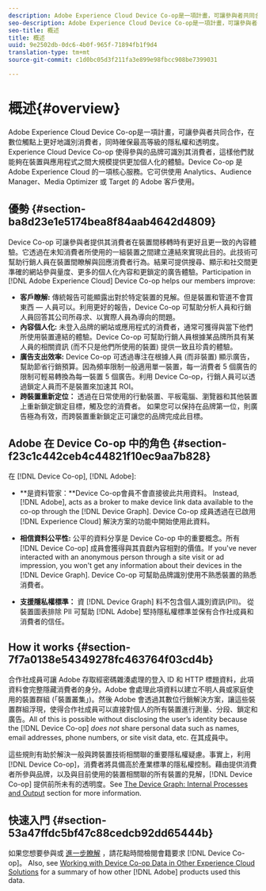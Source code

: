 ```yaml
---
description: Adobe Experience Cloud Device Co-op是一項計畫，可讓參與者共同合作，在數位觸點上更好地識別消費者，同時確保最高等級的隱私權和透明度。 Experience Cloud Device Co-op 使得參與的品牌可識別其消費者，這樣他們就能夠在裝置與應用程式之間大規模提供更加個人化的體驗。Device Co-op 是 Adobe Experience Cloud 的一項核心服務。它可供使用 Analytics、Audience Manager、Media Optimizer 或 Target 的 Adobe 客戶使用。
seo-description: Adobe Experience Cloud Device Co-op是一項計畫，可讓參與者共同合作，在數位觸點上更好地識別消費者，同時確保最高等級的隱私權和透明度。 Experience Cloud Device Co-op 使得參與的品牌可識別其消費者，這樣他們就能夠在裝置與應用程式之間大規模提供更加個人化的體驗。Device Co-op 是 Adobe Experience Cloud 的一項核心服務。它可供使用 Analytics、Audience Manager、Media Optimizer 或 Target 的 Adobe 客戶使用。
seo-title: 概述
title: 概述
uuid: 9e2502db-0dc6-4b0f-965f-71894fb1f9d4
translation-type: tm+mt
source-git-commit: c1d0bc05d3f211fa3e899e98fbcc908be7399031

---
```



# 概述{#overview}

Adobe Experience Cloud Device Co-op是一項計畫，可讓參與者共同合作，在數位觸點上更好地識別消費者，同時確保最高等級的隱私權和透明度。 Experience Cloud Device Co-op 使得參與的品牌可識別其消費者，這樣他們就能夠在裝置與應用程式之間大規模提供更加個人化的體驗。Device Co-op 是 Adobe Experience Cloud 的一項核心服務。它可供使用 Analytics、Audience Manager、Media Optimizer 或 Target 的 Adobe 客戶使用。

## 優勢 {#section-ba8d23e1e5174bea8f84aab4642d4809}

Device Co-op 可讓參與者提供其消費者在裝置間移轉時有更好且更一致的內容體驗。它透過在未知消費者所使用的一組裝置之間建立連結來實現此目的。此技術可幫助行銷人員在裝置間瞭解與回應消費者行為。結果可提供搜尋、顯示和社交間更準確的網站參與量度、更多的個人化內容和更鎖定的廣告體驗。Participation in [!DNL Adobe Experience Cloud] Device Co-op helps our members improve:

* **客戶瞭解:** 傳統報告可能顯露出對於特定裝置的見解。但是裝置和管道不會買東西 — 人員可以。利用更好的報告，Device Co-op 可幫助分析人員和行銷人員回答其公司所尋求、以實際人員為導向的問題。
* **內容個人化:** 未登入品牌的網站或應用程式的消費者，通常可獲得與當下他們所使用裝置連結的體驗。Device Co-op 可幫助行銷人員根據某品牌所具有某人員的相關資訊 (而不只是他們所使用的裝置) 提供一致且珍貴的體驗。
* **廣告支出效率:** Device Co-op 可透過專注在根據人員 (而非裝置) 顯示廣告，幫助節省行銷預算。因為頻率限制一般適用單一裝置，每一消費者 5 個廣告的限制可輕易轉換為每一裝置 5 個廣告。利用 Device Co-op，行銷人員可以透過鎖定人員而不是裝置來加速其 ROI。
* **跨裝置重新定位：** 透過在日常使用的行動裝置、平板電腦、瀏覽器和其他裝置上重新鎖定鎖定目標，觸及您的消費者。 如果您可以保持在品牌第一位，則廣告極為有效，而跨裝置重新鎖定正可讓您的品牌完成此目標。

<!--
we may not want to share info in this with customers who have not signed. Also, removed directory from S3.
<p>Download our white-paper, <a href="https://marketing-stage.adobe.com/resources/help/en_US/mcdc/downloads/what_to_expect.pdf" format="https" scope="external"> What to Expect from the Device Co-op</a> for more information. </p>
-->

## Adobe 在 Device Co-op 中的角色 {#section-f23c1c442ceb4c44821f10ec9aa7b828}

在 [!DNL Device Co-op], [!DNL Adobe]:

* **是資料管家：**Device Co-op會員不會直接彼此共用資料。 Instead, [!DNL Adobe], acts as a broker to make device link data available to the co-op through the [!DNL Device Graph]. Device Co-op 成員透過在已啟用 [!DNL Experience Cloud] 解決方案的功能中開始使用此資料。

* **相信資料公平性:** 公平的資料分享是 Device Co-op 中的重要概念。所有 [!DNL Device Co-op] 成員會獲得與其貢獻內容相對的價值。If you&#39;ve never interacted with an anonymous person through a site visit or ad impression, you won&#39;t get any information about their devices in the [!DNL Device Graph]. Device Co-op 可幫助品牌識別使用不熟悉裝置的熟悉消費者。

* **支援隱私權標準：** 資 [!DNL Device Graph] 料不包含個人識別資訊(PII)。 從裝置圖表排除 PII 可幫助 [!DNL Adobe] 堅持隱私權標準並保有合作社成員和消費者的信任。

## How it works {#section-7f7a0138e54349278fc463764f03cd4b}

合作社成員可讓 Adobe 存取經密碼雜湊處理的登入 ID 和 HTTP 標題資料，此項資料會完整隱藏消費者的身分。Adobe 會處理此項資料以建立不明人員或家庭使用的裝置群組 (「裝置叢集」)。然後 Adobe 會透過其數位行銷解決方案，讓這些裝置群組浮現，使得合作社成員可以直接對個人的所有裝置進行測量、分段、鎖定和廣告。All of this is possible without disclosing the user’s identity because the [!DNL Device Co-op] *does not* share personal data such as names, email addresses, phone numbers, or site visit data, etc. 在其成員中。

這些規則有助於解決一般與跨裝置技術相關聯的重要隱私權疑慮。事實上，利用 [!DNL Device Co-op]，消費者將具備高於產業標準的隱私權控制。藉由提供消費者所參與品牌，以及與目前使用的裝置相關聯的所有裝置的見解，[!DNL Device Co-op] 提供前所未有的透明度。See [The Device Graph: Internal Processes and Output](../processes/links.md#concept-e9526af3476b478aab7c57b9ed0bab7c) section for more information.

## 快速入門 {#section-53a47ffdc5bf47c88cedcb92dd65444b}

如果您想要參與或 [進一步瞭解](../about/requirements.md#concept-31d3d165d22546afbedf023d32ad3a43) ，請花點時間檢閱會籍要求 [!DNL Device Co-op]。 Also, see [Working with Device Co-op Data in Other Experience Cloud Solutions](../other-solutions/other-solutions.md#concept-46278a50cfca4e1ab83a3b35077a585f) for a summary of how other [!DNL Adobe] products used this data.
